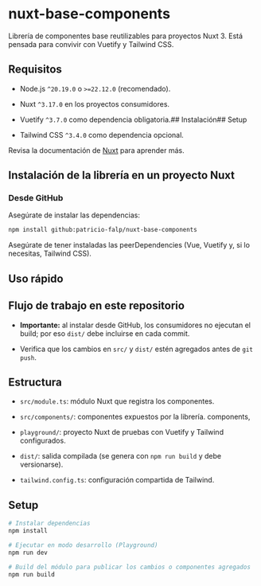 # nuxt-base-components

Librería de componentes base reutilizables para proyectos Nuxt 3. Está pensada para convivir con Vuetify y Tailwind CSS.

## Requisitos

- Node.js `^20.19.0` o `>=22.12.0` (recomendado).

- Nuxt `^3.17.0` en los proyectos consumidores.

- Vuetify `^3.7.0` como dependencia obligatoria.## Instalación## Setup

- Tailwind CSS `^3.4.0` como dependencia opcional.

Revisa la documentación de [Nuxt](https://nuxt.com/docs/getting-started/introduction) para aprender más.

## Instalación de la librería en un proyecto Nuxt

### Desde GitHub

Asegúrate de instalar las dependencias:

```bash
npm install github:patricio-falp/nuxt-base-components
```

Asegúrate de tener instaladas las peerDependencies (Vue, Vuetify y, si lo necesitas, Tailwind CSS).

## Uso rápido

## Flujo de trabajo en este repositorio

- **Importante:** al instalar desde GitHub, los consumidores no ejecutan el build; por eso `dist/` debe incluirse en cada commit.

- Verifica que los cambios en `src/` y `dist/` estén agregados antes de `git push`.

## Estructura

- `src/module.ts`: módulo Nuxt que registra los componentes.

- `src/components/`: componentes expuestos por la librería. components,

- `playground/`: proyecto Nuxt de pruebas con Vuetify y Tailwind configurados.

- `dist/`: salida compilada (se genera con `npm run build` y debe versionarse).

- `tailwind.config.ts`: configuración compartida de Tailwind.

## Setup

```bash
# Instalar dependencias
npm install

# Ejecutar en modo desarrollo (Playground)
npm run dev

# Build del módulo para publicar los cambios o componentes agregados
npm run build
```
